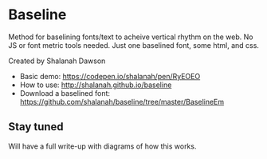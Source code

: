 # Baseline
Method for baselining fonts/text to acheive vertical rhythm on the web. No JS or font metric tools needed. Just one baselined font, some html, and css.

Created by Shalanah Dawson

- Basic demo: https://codepen.io/shalanah/pen/RyEOEO
- How to use: http://shalanah.github.io/baseline 
- Download a baselined font: https://github.com/shalanah/baseline/tree/master/BaselineEm

## Stay tuned
Will have a full write-up with diagrams of how this works.
